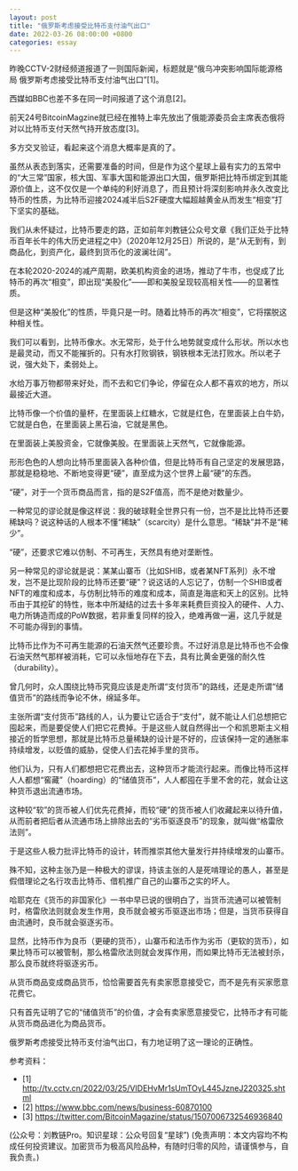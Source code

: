 ```yaml
---
layout: post
title: "俄罗斯考虑接受比特币支付油气出口"
date: 2022-03-26 08:00:00 +0800
categories: essay
---
```


昨晚CCTV-2财经频道报道了一则国际新闻，标题就是“俄乌冲突影响国际能源格局 俄罗斯考虑接受比特币支付油气出口”[1]。

西媒如BBC也差不多在同一时间报道了这个消息[2]。

前天24号BitcoinMagzine就已经在推特上率先放出了俄能源委员会主席表态俄将对以比特币支付天然气持开放态度[3]。

多方交叉验证，看起来这个消息大概率是真的了。

虽然从表态到落实，还需要准备的时间，但是作为这个星球上最有实力的五常中的“大三常”国家，核大国、军事大国和能源出口大国，俄罗斯把比特币绑定到其能源价值上，这不仅仅是一个单纯的利好消息了，而且预计将深刻影响并永久改变比特币的性质，为比特币迎接2024减半后S2F硬度大幅超越黄金从而发生“相变”打下坚实的基础。

我们从未怀疑过，比特币要走的路，正如前年刘教链公众号文章《我们正处于比特币百年长牛的伟大历史进程之中》（2020年12月25日）所说的，是“从无到有，到商品化，到资产化，最终到货币化的波澜壮阔”。

在本轮2020-2024的减产周期，欧美机构资金的进场，推动了牛市，也促成了比特币的再次“相变”，即出现“美股化”——即和美股呈现较高相关性——的显著性质。

但是这种“美股化”的性质，毕竟只是一时。随着比特币的再次“相变”，它将摆脱这种相关性。

我们可以看到，比特币像水。水无常形，处于什么地势就变成什么形状。所以水也是最灵动，而又不能摧折的。只有水打败钢铁，钢铁根本无法打败水。所以老子说，强大处下，柔弱处上。

水给万事万物都带来好处，而不去和它们争论，停留在众人都不喜欢的地方，所以最接近大道。

比特币像一个价值的量杯，在里面装上红糖水，它就是红色，在里面装上白牛奶，它就是白色，在里面装上黑石油，它就是黑色。

在里面装上美股资金，它就像美股。在里面装上天然气，它就像能源。

形形色色的人想向比特币里面装入各种价值，但是比特币有自己坚定的发展思路，那就是稳稳地、不断地变得更“硬”，直至成为这个世界上最“硬”的东西。

“硬”，对于一个货币商品而言，指的是S2F值高，而不是绝对数量少。

一种常见的谬论就是像这样说：我的破球鞋全世界只有一份，岂不是比比特币还要稀缺吗？说这种话的人根本不懂“稀缺”（scarcity）是什么意思。“稀缺”并不是“稀少”。

“硬”，还要求它难以仿制、不可再生，天然具有绝对垄断性。

另一种常见的谬论就是说：某某山寨币（比如SHIB，或者某NFT系列）永不增发，岂不是比现阶段的比特币还要“硬”？说这话的人忘记了，仿制一个SHIB或者NFT的难度和成本，与仿制比特币的难度和成本，简直是海底和天上的区别。比特币由于其挖矿的特性，账本中所凝结的过去十多年来耗费巨资投入的硬件、人力、电力所铸造而成的PoW数据，若非重复同样的投入，绝难再做一遍，这几乎就是不可能办得到的事情。

比特币比作为不可再生能源的石油天然气还要珍贵。不过好消息是比特币也不会像石油天然气那样被消耗，它可以永恒地存在下去，具有比黄金更强的耐久性（durability）。

曾几何时，众人围绕比特币究竟应该是走所谓“支付货币”的路线，还是走所谓“储值货币”的路线而争论不休，绵延多年。

主张所谓“支付货币”路线的人，认为要让它适合于“支付”，就不能让人们总想把它囤起来，而是要促使人们把它花费掉。于是这些人就自然得出一个和凯恩斯主义相接近的哲学思想，那就是比特币总量稀缺的设计是不好的，应该保持一定的通胀率持续增发，以贬值的威胁，促使人们去花掉手里的货币。

他们认为，只有人们都想把它花费出去，这种货币才能流行起来。而像比特币这样人人都想“窖藏”（hoarding）的“储值货币”，人人都囤在手里不舍的花，就会让这种货币退出流通市场。

这种较“软”的货币被人们优先花费掉，而较“硬”的货币被人们收藏起来以待升值，从而前者把后者从流通市场上排除出去的“劣币驱逐良币”的现象，就叫做“格雷欣法则”。

于是这些人极力批评比特币的设计，转而推崇其他大量发行并持续增发的山寨币。

殊不知，这种主张乃是一种极大的谬误，持该主张的人是死啃理论的愚人，甚至是假借理论之名行攻击比特币、借机推广自己的山寨币之实的坏人。

哈耶克在《货币的非国家化》一书中早已说的很明白了，当货币流通可以被管制时，格雷欣法则就会发生作用，良币就会被劣币驱逐出市场；但是，当货币获得自由流通时，良币就会驱逐劣币。

显然，比特币作为良币（更硬的货币），山寨币和法币作为劣币（更软的货币），如果比特币可以被管制，那么格雷欣法则就会发挥作用，而如果比特币无法被封杀，那么良币就终将驱逐劣币。

从货币商品变成商品货币，恰恰需要首先有卖家愿意接受它，而不是先有买家愿意花费它。

只有首先证明了它的“储值货币”的价值，才会有卖家愿意接受它，比特币才有可能从货币商品进化为商品货币。

俄罗斯考虑接受比特币支付油气出口，有力地证明了这一理论的正确性。


参考资料：
- [1] http://tv.cctv.cn/2022/03/25/VIDEHvMr1sUmTOyL445JzneJ220325.shtml
- [2] https://www.bbc.com/news/business-60870100
- [3] https://twitter.com/BitcoinMagazine/status/1507006732546936840

(公众号：刘教链Pro。知识星球：公众号回复“星球”)
(免责声明：本文内容均不构成任何投资建议。加密货币为极高风险品种，有随时归零的风险，请谨慎参与，自我负责。)